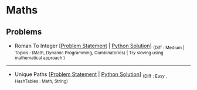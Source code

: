 # Maths

## Problems

- Roman To Integer [[Problem Statement](https://leetcode.com/problems/roman-to-integer/) | [Python Solution](/CompetitiveProgramming/Maths/uniquePaths.py)] <sub> (Diff : Medium | Topics : (Math, Dynamic Programming, Combinatorics) | Try sloving using mathematical approach )</sub> 

---

- Unique Paths [[Problem Statement](https://leetcode.com/problems/unique-paths) | [Python Solution](/CompetitiveProgramming/Maths/romanToInteger.py)] <sub> (Diff : Easy , HashTables : Math, String)</sub> 



